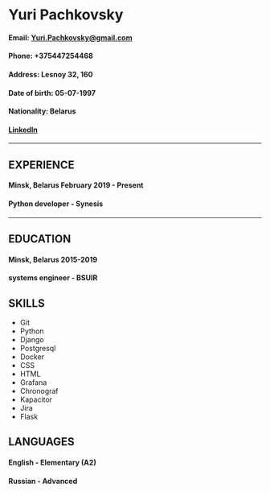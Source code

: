 # Yuri Pachkovsky
#### Email: Yuri.Pachkovsky@gmail.com
#### Phone: +375447254468
#### Address: Lesnoy 32, 160 
#### Date of birth: 05-07-1997
#### Nationality: Belarus
#### [LinkedIn](https://www.linkedin.com/in/yuri-pachkovsky-14a767155/)
---
## EXPERIENCE
#### Minsk, Belarus  February 2019 - Present
#### Python developer - Synesis
---
## EDUCATION
#### Minsk, Belarus 2015-2019
#### systems engineer - BSUIR
## SKILLS
* Git
* Python
* Django
* Postgresql
* Docker
* CSS
* HTML
* Grafana
* Chronograf
* Kapacitor
* Jira
* Flask
## LANGUAGES
#### English - Elementary (A2)
#### Russian - Advanced

